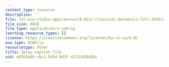 ```yaml
---
content_type: resource
description: ''
file: /ol-ocw-studio-app/courses/8-01sc-classical-mechanics-fall-2016/ed3d3a69cbc154549d2f4272c818a89c_rCP_-Wuikwo.vtt
file_size: 6658
file_type: application/x-subrip
learning_resource_types: []
license: https://creativecommons.org/licenses/by-nc-sa/4.0/
ocw_type: OCWFile
resourcetype: Other
title: 3play caption file
uid: ed3d3a69-cbc1-5454-9d2f-4272c818a89c
---
```

